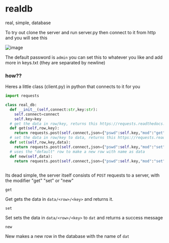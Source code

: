 # realdb
real, simple, database

To try out clone the server and run server.py then connect to it from http and you will see this 

![image](https://user-images.githubusercontent.com/67511181/205740385-a74e9ea9-9966-4a9e-8c96-4e0bea0cefcb.png)

The default password is ``admin`` you can set this to whatever you like and add more in keys.txt (they are separated by newline)

### how??

Heres a little class (client.py) in python that connects to it for you

```python
import requests

class real_db:
  def __init__(self,connect:str,key:str):
    self.connect=connect
    self.key=key
  # get the data in row/key, returns this https://requests.readthedocs.io/en/latest/user/quickstart/#response-content
  def get(self,row,key):
    return requests.post(self.connect,json={"pswd":self.key,"mod":"get","row":row,"key":key})
  # set the data in row/key to data, returns this https://requests.readthedocs.io/en/latest/user/quickstart/#response-content
  def set(self,row,key,data):
    return requests.post(self.connect,json={"pswd":self.key,"mod":"set","row":row,"key":key,"dat":data})
  # uses the "default" row to make a new row with name as data
  def new(self,data):
    return requests.post(self.connect,json={"pswd":self.key,"mod":"set","dat":data})
    
```
    
Its dead simple, the server itself consists of ``POST`` requests to a server, with the modifier "get" "set" or "new"

``get``

Get gets the data in ``data/<row>/<key>`` and returns it.

``set``

Set sets the data in ``data/<row>/<key>`` to ``dat`` and returns a success message

``new``

New makes a new row in the database with the name of ``dat``

